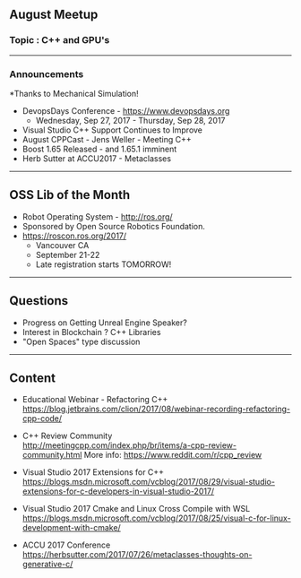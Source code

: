 ## August Meetup
### Topic : C++ and GPU's
---
### Announcements 
*Thanks to Mechanical Simulation!
- DevopsDays Conference - https://www.devopsdays.org 
	- Wednesday, Sep 27, 2017 - Thursday, Sep 28, 2017
- Visual Studio C++ Support Continues to Improve
- August CPPCast - Jens Weller - Meeting C++
- Boost 1.65 Released - and 1.65.1 imminent
- Herb Sutter at ACCU2017 - Metaclasses
---
## OSS Lib of the Month
- Robot Operating System - http://ros.org/
- Sponsored by Open Source Robotics Foundation.
- https://roscon.ros.org/2017/
	- Vancouver CA
	- September 21-22
	- Late registration starts TOMORROW!
---
## Questions
- Progress on Getting Unreal Engine Speaker?
- Interest in Blockchain ? C++ Libraries
- "Open Spaces" type discussion

---
## Content

- Educational Webinar - Refactoring C++  
https://blog.jetbrains.com/clion/2017/08/webinar-recording-refactoring-cpp-code/

- C++ Review Community  
http://meetingcpp.com/index.php/br/items/a-cpp-review-community.html
More info: https://www.reddit.com/r/cpp_review

- Visual Studio 2017 Extensions for C++
https://blogs.msdn.microsoft.com/vcblog/2017/08/29/visual-studio-extensions-for-c-developers-in-visual-studio-2017/

- Visual Studio 2017 Cmake and Linux Cross Compile with WSL
https://blogs.msdn.microsoft.com/vcblog/2017/08/25/visual-c-for-linux-development-with-cmake/

- ACCU 2017 Conference
https://herbsutter.com/2017/07/26/metaclasses-thoughts-on-generative-c/

